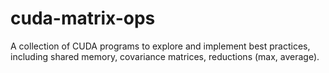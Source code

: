# cuda-matrix-ops
A collection of CUDA programs to explore and implement best practices, including shared memory, covariance matrices, reductions (max, average).
